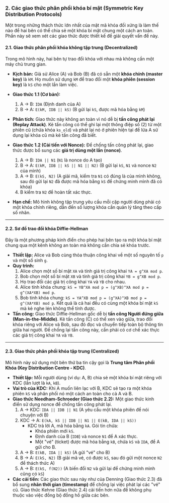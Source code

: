 ### 2. Các giao thức phân phối khóa bí mật (Symmetric Key Distribution Protocols)

Một trong những thách thức lớn nhất của mật mã khóa đối xứng là làm thế nào để hai bên có thể chia sẻ một khóa bí mật chung một cách an toàn.  Phần này sẽ xem xét các giao thức được thiết kế để giải quyết vấn đề này.

#### 2.1. Giao thức phân phối khóa không tập trung (Decentralized)

Trong mô hình này, hai bên tự trao đổi khóa với nhau mà không cần một máy chủ trung gian.

* **Kịch bản:** Giả sử Alice (A) và Bob (B) đã có sẵn một **khóa chính (master key)** là `kM`.  Họ muốn sử dụng `kM` để trao đổi một **khóa phiên (session key)** là `kS` cho một lần làm việc. 
* **Giao thức 1.1 (Cơ bản):**
    1.  A → B: `IDA` (Định danh của A) 
    2.  B → A: `E(kM, IDB || kS)` (B gửi lại `kS`, được mã hóa bằng `kM`) 
* **Phân tích:** Giao thức này không an toàn vì nó dễ bị **tấn công phát lại (Replay Attack)**.  Kẻ tấn công có thể ghi lại một thông điệp số (2) từ một phiên cũ (chứa khóa `ks_old`) và phát lại nó ở phiên hiện tại để lừa A sử dụng lại khóa cũ mà kẻ tấn công đã biết. 
* **Giao thức 1.2 (Cải tiến với Nonce):**
    Để chống tấn công phát lại, giao thức được bổ sung các **giá trị dùng một lần (nonce)**. 
    1.  A → B: `IDA || N1` (`N1` là nonce do A tạo) 
    2.  B → A: `E(kM, IDB || kS || N1 || N2)` (B gửi lại `kS`, `N1` và nonce `N2` của mình) 
    3.  A → B: `E(kS, N2)` (A giải mã, kiểm tra `N1` có đúng là của mình không, sau đó gửi lại `N2` đã được mã hóa bằng `kS` để chứng minh mình đã có khóa) 
    4.  B kiểm tra `N2` để hoàn tất xác thực. 

* **Hạn chế:** Mô hình không tập trung yêu cầu mỗi cặp người dùng phải có một khóa chính riêng, dẫn đến số lượng khóa cần quản lý tăng theo cấp số nhân. 

---

#### 2.2. Sơ đồ trao đổi khóa Diffie-Hellman

Đây là một phương pháp kinh điển cho phép hai bên tạo ra một khóa bí mật chung qua một kênh không an toàn mà không cần chia sẻ khóa trước.

* **Thiết lập:** Alice và Bob cùng thỏa thuận công khai về một số nguyên tố `p` và một số sinh `g`. 
* **Quy trình:**
    1.  Alice chọn một số bí mật `XA` và tính giá trị công khai `YA = g^XA mod p`. 
    2.  Bob chọn một số bí mật `XB` và tính giá trị công khai `YB = g^XB mod p`. 
    3.  Họ trao đổi các giá trị công khai `YA` và `YB` cho nhau. 
    4.  Alice tính khóa chung: `kS = YB^XA mod p = (g^XB)^XA mod p = g^(XA*XB) mod p`. 
    5.  Bob tính khóa chung: `kS = YA^XB mod p = (g^XA)^XB mod p = g^(XA*XB) mod p`. 
    Kết quả là cả hai đều có cùng một khóa bí mật `kS` mà kẻ nghe lén không thể tính được.
* **Tấn công:** Giao thức Diffie-Hellman gốc dễ bị **tấn công Người đứng giữa (Man-in-the-Middle)**.  Kẻ tấn công (C) có thể xen vào giữa, trao đổi khóa riêng với Alice và Bob, sau đó đọc và chuyển tiếp toàn bộ thông tin giữa hai người.  Để chống lại tấn công này, cần phải có cơ chế xác thực các giá trị công khai `YA` và `YB`.

---

#### 2.3. Giao thức phân phối khóa tập trung (Centralized)

Mô hình này sử dụng một bên thứ ba tin cậy gọi là **Trung tâm Phân phối Khóa (Key Distribution Centre - KDC)**. 

* **Thiết lập:** Mỗi người dùng (ví dụ: A, B) chia sẻ một khóa bí mật riêng với KDC (lần lượt là `kA`, `kB`). 
* **Vai trò của KDC:** Khi A muốn liên lạc với B, KDC sẽ tạo ra một khóa phiên `kS` và phân phối nó một cách an toàn cho cả A và B. 
* **Giao thức Needham-Schroeder (Giao thức 2.2):** Một giao thức kinh điển sử dụng nonce để chống tấn công phát lại.
    1.  A → KDC: `IDA || IDB || N1` (A yêu cầu một khóa phiên để nói chuyện với B) 
    2.  KDC → A: `E(kA, kS || IDB || N1 || E(kB, IDA || kS))`
        * KDC trả lời A, mã hóa bằng `kA`. Gói tin chứa:
            * Khóa phiên mới `kS`.
            * Định danh của B (`IDB`) và nonce `N1` để A xác thực.
            * Một "vé" (ticket) được mã hóa bằng `kB`, chứa `kS` và `IDA`, để A gửi cho B. 
    3.  A → B: `E(kB, IDA || kS)` (A gửi "vé" cho B) 
    4.  B → A: `E(kS, N2)` (B giải mã vé, có được `kS`, sau đó gửi một nonce `N2` để thách thức A) 
    5.  A → B: `E(kS, f(N2))` (A biến đổi `N2` và gửi lại để chứng minh mình cũng có `kS`) 
* **Các cải tiến:** Các giao thức sau này như của Denning (Giao thức 2.3) đã bổ sung **nhãn thời gian (timestamp)** để chống lại việc phát lại các "vé" cũ.  Giao thức Kehne (Giao thức 2.4) cải tiến hơn nữa để không phụ thuộc vào việc đồng bộ đồng hồ giữa các bên.